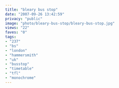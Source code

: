 ```yaml
---
title: "bleary bus stop"
date: "2007-09-26 13:42:59"
privacy: "public"
image: "photo/bleary-bus-stop/bleary-bus-stop.jpg"
views: "22"
faves: "0"
tags:
- "237"
- "bs"
- "london"
- "hammersmith"
- "uk"
- "busstop"
- "timetable"
- "tfl"
- "monochrome"
---
```



